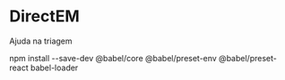 # DirectEM
Ajuda na triagem


npm install --save-dev @babel/core @babel/preset-env @babel/preset-react babel-loader
